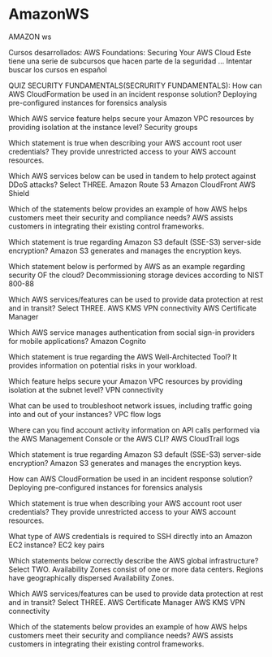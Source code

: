 # AmazonWS
AMAZON ws


Cursos desarrollados:
AWS Foundations: Securing Your AWS Cloud
Este tiene una serie de subcursos que hacen parte de la seguridad ...
Intentar buscar los cursos en español


QUIZ SECURITY FUNDAMENTALS(SECRURITY FUNDAMENTALS):
How can AWS CloudFormation be used in an incident response solution?
Deploying pre-configured instances for forensics analysis


Which AWS service feature helps secure your Amazon VPC resources by providing isolation at the instance level?
Security groups

Which statement is true when describing your AWS account root user credentials?
They provide unrestricted access to your AWS account resources.

Which AWS services below can be used in tandem to help protect against DDoS attacks? Select THREE.
Amazon Route 53
Amazon CloudFront
AWS Shield

Which of the statements below provides an example of how AWS helps customers meet their security and compliance needs?
AWS assists customers in integrating their existing control frameworks.

Which statement is true regarding Amazon S3 default (SSE-S3) server-side encryption?
Amazon S3 generates and manages the encryption keys.

Which statement below is performed by AWS as an example regarding security OF the cloud?
Decommissioning storage devices according to NIST 800-88

Which AWS services/features can be used to provide data protection at rest and in transit? Select THREE.
AWS KMS
VPN connectivity
AWS Certificate Manager

Which AWS service manages authentication from social sign-in providers for mobile applications?
Amazon Cognito

Which statement is true regarding the AWS Well-Architected Tool?
It provides information on potential risks in your workload.

Which feature helps secure your Amazon VPC resources by providing isolation at the subnet level?
VPN connectivity

What can be used to troubleshoot network issues, including traffic going into and out of your instances?
VPC flow logs


Where can you find account activity information on API calls performed via the AWS Management Console or the AWS CLI?
AWS CloudTrail logs

Which statement is true regarding Amazon S3 default (SSE-S3) server-side encryption?
Amazon S3 generates and manages the encryption keys.

How can AWS CloudFormation be used in an incident response solution?
Deploying pre-configured instances for forensics analysis

Which statement is true when describing your AWS account root user credentials?
They provide unrestricted access to your AWS account resources.

What type of AWS credentials is required to SSH directly into an Amazon EC2 instance?
EC2 key pairs

Which statements below correctly describe the AWS global infrastructure? Select TWO.
Availability Zones consist of one or more data centers.
Regions have geographically dispersed Availability Zones.

Which AWS services/features can be used to provide data protection at rest and in transit? Select THREE.
AWS Certificate Manager
AWS KMS
VPN connectivity

Which of the statements below provides an example of how AWS helps customers meet their security and compliance needs?
AWS assists customers in integrating their existing control frameworks.











